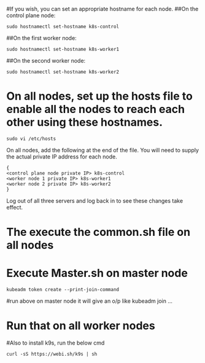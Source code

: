 #If you wish, you can set an appropriate hostname for each node.
##On the control plane node:
```
sudo hostnamectl set-hostname k8s-control
```
##On the first worker node:
```
sudo hostnamectl set-hostname k8s-worker1
```
##On the second worker node:
```
sudo hostnamectl set-hostname k8s-worker2
```
# On all nodes, set up the hosts file to enable all the nodes to reach each other using these hostnames.
```
sudo vi /etc/hosts
```

On all nodes, add the following at the end of the file. You will need to supply the actual private IP address for each node.
```
{
<control plane node private IP> k8s-control
<worker node 1 private IP> k8s-worker1
<worker node 2 private IP> k8s-worker2
}
```
Log out of all three servers and log back in to see these changes take effect.
  
# The execute the common.sh file on all nodes
# Execute Master.sh on master node
```
kubeadm token create --print-join-command
```
#run above on master node 
it will give an o/p like kubeadm join ...

# Run that on all worker nodes

#Also to install k9s, run the below cmd

```
curl -sS https://webi.sh/k9s | sh
```



